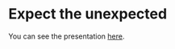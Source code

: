 # Expect the unexpected

You can see the presentation [here](https://sunesimonsen.github.io/expect-the-unexpected/).
